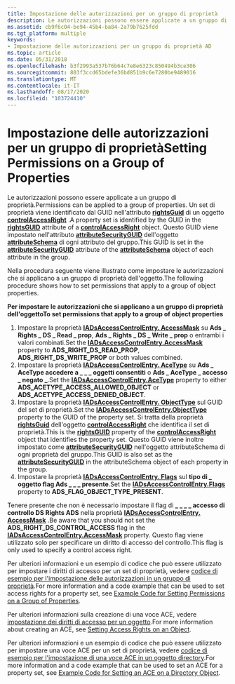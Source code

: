 ```yaml
---
title: Impostazione delle autorizzazioni per un gruppo di proprietà
description: Le autorizzazioni possono essere applicate a un gruppo di proprietà.
ms.assetid: cb9f6c04-be94-45b4-ba84-2a79b7625fdd
ms.tgt_platform: multiple
keywords:
- Impostazione delle autorizzazioni per un gruppo di proprietà AD
ms.topic: article
ms.date: 05/31/2018
ms.openlocfilehash: b3f2993a537b76b64c7e8e6323c850494b3ce306
ms.sourcegitcommit: 803f3ccd65bdefe36bd851b9c6e7280be9489016
ms.translationtype: MT
ms.contentlocale: it-IT
ms.lasthandoff: 08/17/2020
ms.locfileid: "103724410"
---
```

# <a name="setting-permissions-on-a-group-of-properties"></a><span data-ttu-id="9ec09-104">Impostazione delle autorizzazioni per un gruppo di proprietà</span><span class="sxs-lookup"><span data-stu-id="9ec09-104">Setting Permissions on a Group of Properties</span></span>

<span data-ttu-id="9ec09-105">Le autorizzazioni possono essere applicate a un gruppo di proprietà.</span><span class="sxs-lookup"><span data-stu-id="9ec09-105">Permissions can be applied to a group of properties.</span></span> <span data-ttu-id="9ec09-106">Un set di proprietà viene identificato dal GUID nell'attributo [**rightsGuid**](/windows/desktop/ADSchema/a-rightsguid) di un oggetto [**controlAccessRight**](/windows/desktop/ADSchema/c-controlaccessright) .</span><span class="sxs-lookup"><span data-stu-id="9ec09-106">A property set is identified by the GUID in the [**rightsGUID**](/windows/desktop/ADSchema/a-rightsguid) attribute of a [**controlAccessRight**](/windows/desktop/ADSchema/c-controlaccessright) object.</span></span> <span data-ttu-id="9ec09-107">Questo GUID viene impostato nell'attributo [**attributeSecurityGUID**](/windows/desktop/ADSchema/a-attributesecurityguid) dell'oggetto [**attributeSchema**](/windows/desktop/ADSchema/c-attributeschema) di ogni attributo del gruppo.</span><span class="sxs-lookup"><span data-stu-id="9ec09-107">This GUID is set in the [**attributeSecurityGUID**](/windows/desktop/ADSchema/a-attributesecurityguid) attribute of the [**attributeSchema**](/windows/desktop/ADSchema/c-attributeschema) object of each attribute in the group.</span></span>

<span data-ttu-id="9ec09-108">Nella procedura seguente viene illustrato come impostare le autorizzazioni che si applicano a un gruppo di proprietà dell'oggetto.</span><span class="sxs-lookup"><span data-stu-id="9ec09-108">The following procedure shows how to set permissions that apply to a group of object properties.</span></span>

<span data-ttu-id="9ec09-109">**Per impostare le autorizzazioni che si applicano a un gruppo di proprietà dell'oggetto**</span><span class="sxs-lookup"><span data-stu-id="9ec09-109">**To set permissions that apply to a group of object properties**</span></span>

1.  <span data-ttu-id="9ec09-110">Impostare la proprietà [**IADsAccessControlEntry. AccessMask**](/windows/desktop/ADSI/iadsaccesscontrolentry-property-methods) su **Ads \_ Rights \_ DS \_ Read \_ prop**, **Ads \_ Rights \_ DS \_ Write \_ prop** o entrambi i valori combinati.</span><span class="sxs-lookup"><span data-stu-id="9ec09-110">Set the [**IADsAccessControlEntry.AccessMask**](/windows/desktop/ADSI/iadsaccesscontrolentry-property-methods) property to **ADS\_RIGHT\_DS\_READ\_PROP**, **ADS\_RIGHT\_DS\_WRITE\_PROP** or both values combined.</span></span>
2.  <span data-ttu-id="9ec09-111">Impostare la proprietà [**IADsAccessControlEntry. AceType**](/windows/desktop/ADSI/iadsaccesscontrolentry-property-methods) su **Ads \_ AceType accedere a \_ \_ \_ oggetti consentiti** o **Ads \_ AceType \_ accesso \_ negato \_**.</span><span class="sxs-lookup"><span data-stu-id="9ec09-111">Set the [**IADsAccessControlEntry.AceType**](/windows/desktop/ADSI/iadsaccesscontrolentry-property-methods) property to either **ADS\_ACETYPE\_ACCESS\_ALLOWED\_OBJECT** or **ADS\_ACETYPE\_ACCESS\_DENIED\_OBJECT**.</span></span>
3.  <span data-ttu-id="9ec09-112">Impostare la proprietà [**IADsAccessControlEntry. ObjectType**](/windows/desktop/ADSI/iadsaccesscontrolentry-property-methods) sul GUID del set di proprietà.</span><span class="sxs-lookup"><span data-stu-id="9ec09-112">Set the [**IADsAccessControlEntry.ObjectType**](/windows/desktop/ADSI/iadsaccesscontrolentry-property-methods) property to the GUID of the property set.</span></span> <span data-ttu-id="9ec09-113">Si tratta della proprietà [**rightsGuid**](/windows/desktop/ADSchema/a-rightsguid) dell'oggetto [**controlAccessRight**](/windows/desktop/ADSchema/c-controlaccessright) che identifica il set di proprietà.</span><span class="sxs-lookup"><span data-stu-id="9ec09-113">This is the [**rightsGUID**](/windows/desktop/ADSchema/a-rightsguid) property of the [**controlAccessRight**](/windows/desktop/ADSchema/c-controlaccessright) object that identifies the property set.</span></span> <span data-ttu-id="9ec09-114">Questo GUID viene inoltre impostato come [**attributeSecurityGUID**](/windows/desktop/ADSchema/a-attributesecurityguid) nell'oggetto attributeSchema di ogni proprietà del gruppo.</span><span class="sxs-lookup"><span data-stu-id="9ec09-114">This GUID is also set as the [**attributeSecurityGUID**](/windows/desktop/ADSchema/a-attributesecurityguid) in the attributeSchema object of each property in the group.</span></span>
4.  <span data-ttu-id="9ec09-115">Impostare la proprietà [**IADsAccessControlEntry. Flags**](/windows/desktop/ADSI/iadsaccesscontrolentry-property-methods) sul **tipo di \_ oggetto flag Ads \_ \_ \_ presente**.</span><span class="sxs-lookup"><span data-stu-id="9ec09-115">Set the [**IADsAccessControlEntry.Flags**](/windows/desktop/ADSI/iadsaccesscontrolentry-property-methods) property to **ADS\_FLAG\_OBJECT\_TYPE\_PRESENT**.</span></span>

<span data-ttu-id="9ec09-116">Tenere presente che non è necessario impostare il flag di **\_ \_ \_ \_ accesso di controllo DS Rights ADS** nella proprietà [**IADsAccessControlEntry. AccessMask**](/windows/desktop/ADSI/iadsaccesscontrolentry-property-methods) .</span><span class="sxs-lookup"><span data-stu-id="9ec09-116">Be aware that you should not set the **ADS\_RIGHT\_DS\_CONTROL\_ACCESS** flag in the [**IADsAccessControlEntry.AccessMask**](/windows/desktop/ADSI/iadsaccesscontrolentry-property-methods) property.</span></span> <span data-ttu-id="9ec09-117">Questo flag viene utilizzato solo per specificare un diritto di accesso del controllo.</span><span class="sxs-lookup"><span data-stu-id="9ec09-117">This flag is only used to specify a control access right.</span></span>

<span data-ttu-id="9ec09-118">Per ulteriori informazioni e un esempio di codice che può essere utilizzato per impostare i diritti di accesso per un set di proprietà, vedere [codice di esempio per l'impostazione delle autorizzazioni in un gruppo di proprietà](example-code-for-setting-permissions-on-a-group-of-properties.md).</span><span class="sxs-lookup"><span data-stu-id="9ec09-118">For more information and a code example that can be used to set access rights for a property set, see [Example Code for Setting Permissions on a Group of Properties](example-code-for-setting-permissions-on-a-group-of-properties.md).</span></span>

<span data-ttu-id="9ec09-119">Per ulteriori informazioni sulla creazione di una voce ACE, vedere [impostazione dei diritti di accesso per un oggetto](setting-access-rights-on-an-object.md).</span><span class="sxs-lookup"><span data-stu-id="9ec09-119">For more information about creating an ACE, see [Setting Access Rights on an Object](setting-access-rights-on-an-object.md).</span></span>

<span data-ttu-id="9ec09-120">Per ulteriori informazioni e un esempio di codice che può essere utilizzato per impostare una voce ACE per un set di proprietà, vedere [codice di esempio per l'impostazione di una voce ACE in un oggetto directory](example-code-for-setting-an-ace-on-a-directory-object.md).</span><span class="sxs-lookup"><span data-stu-id="9ec09-120">For more information and a code example that can be used to set an ACE for a property set, see [Example Code for Setting an ACE on a Directory Object](example-code-for-setting-an-ace-on-a-directory-object.md).</span></span>

 

 